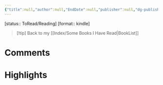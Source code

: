```yaml
---
{"title":null,"author":null,"EndDate":null,"publisher":null,"dg-publish":true,"permalink":"/_templates/ReadNote-minimal/","dgPassFrontmatter":true,"noteIcon":""}
---
```


[status:: ToRead/Reading]
[format:: kindle]

>[!tip] Back to my [[Index/Some Books I Have Read\|BookList]]

# Comments

# Highlights